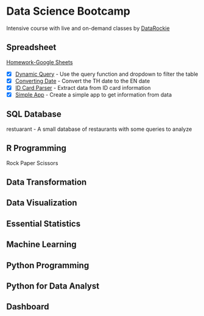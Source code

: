 # Data Science Bootcamp  
Intensive course with live and on-demand classes by [DataRockie](https://datarockie.com/data-science-bootcamp/)

## Spreadsheet
[Homework-Google Sheets](https://docs.google.com/spreadsheets/d/1W0MzkBgQZTEoTQroXZHpT8kjcYdhfPxjvsuN1NTdkJo/edit?usp=sharing)  

- [x] [Dynamic Query](https://cchayanin.github.io/quartz/datarockie/google-sheets/homework-googlesheets/#dynamic-query) - Use the query function and dropdown to filter the table  
- [x] [Converting Date](https://cchayanin.github.io/quartz/datarockie/google-sheets/homework-googlesheets/#converting-date) - Convert the TH date to the EN date  
- [x] [ID Card Parser](https://cchayanin.github.io/quartz/datarockie/google-sheets/homework-googlesheets/#id-card-parser) - Extract data from ID card information  
- [x] [Simple App](https://cchayanin.github.io/quartz/datarockie/google-sheets/homework-googlesheets/#simple-app) - Create a simple app to get information from data  

## SQL Database
restuarant - A small database of restaurants with some queries to analyze  

## R Programming
Rock Paper Scissors  

## Data Transformation

## Data Visualization

## Essential Statistics

## Machine Learning

## Python Programming

## Python for Data Analyst

## Dashboard